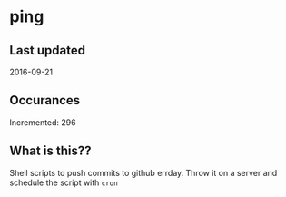 # ping

## Last updated
2016-09-21

## Occurances
Incremented: 296

## What is this?? 
Shell scripts to push commits to github errday. Throw it on a server and schedule the script with `cron`
